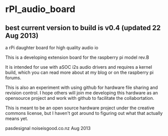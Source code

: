 rPI_audio_board
===============
best current version to build is v0.4 (updated 22 Aug 2013)
-------------------------------------
a rPi daughter board for high quality audio io 

This is a developing extension board for the raspberry pi model rev.B

It is intended for use with aSOC i2s audio drivers and requires a kernel build, which you can read more about at my blog or on the raspberry pi forums.

This is also an experiment with using github for hardware file sharing and revision control. I hope others will join me developing this hardware as an opensource project and work with github to facilitate the collabortation.

This is meant to be an open source hardware project under the creative commons license, but I haven't got around to figuring out what that actually means yet.

pasdesignal 
noiseisgood.co.nz
Aug 2013
